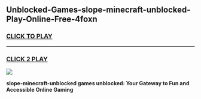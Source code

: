 
## Unblocked-Games-slope-minecraft-unblocked-Play-Online-Free-4foxn
<h3>
<a href="https://premium76.site?title=slope-minecraft-unblocked&ref=26A">CLICK TO PLAY</a></h3>
<hr>

<h3>
<a href="https://premium76.site?title=slope-minecraft-unblocked&ref=26A">CLICK 2 PLAY</a>
  
</h3>

<a href="https://premium76.site?title=slope-minecraft-unblocked&ref=26A"><img src="https://clearcache.store/games.png"></a>


**slope-minecraft-unblocked games unblocked: Your Gateway to Fun and Accessible Online Gaming**
